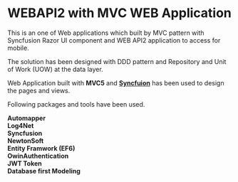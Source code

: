 # WEBAPI2 with MVC WEB Application

This is an one of Web applications which built by MVC pattern with Syncfusion Razor UI component and WEB API2 application to access for mobile.

The solution has been designed with DDD pattern and Repository and Unit of Work (UOW) at the data layer.

Web Application built with **MVC5** and **[Syncfuion](https://help.syncfusion.com/aspnetmvc/getting-started)** has been used to design the pages and views.

Following packages and tools have been used.

**Automapper </br>
Log4Net </br>
Syncfusion </br>
NewtonSoft </br>
Entity Framwork (EF6)** </br>
**OwinAuthentication** </br>
**JWT Token** </br>
**Database first Modeling** </br>

